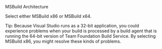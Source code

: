 <tr>
<td>MSBuild Architecture</td>
<td><p>Select either MSBuild x86 or MSBuild x64.</p>
<p>Tip: Because Visual Studio runs as a 32-bit application, you could experience problems when your build is processed by a build agent that is running the 64-bit version of Team Foundation Build Service. By selecting MSBuild x86, you might resolve these kinds of problems.</p>
</td>
</tr>
